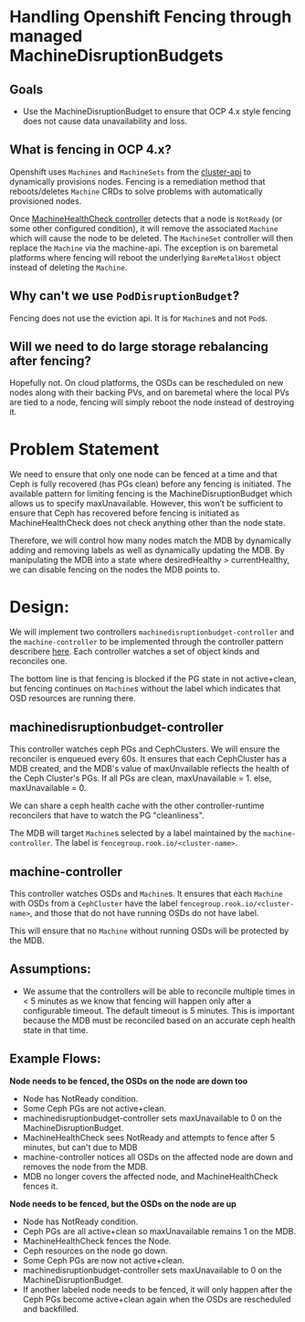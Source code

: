 # Handling Openshift Fencing through managed MachineDisruptionBudgets

## Goals

- Use the MachineDisruptionBudget to ensure that OCP 4.x style fencing does not cause data unavailability and loss.

## What is fencing in OCP 4.x?

Openshift uses `Machines` and `MachineSets` from the [cluster-api](https://github.com/kubernetes-sigs/cluster-api) to dynamically provisions nodes. Fencing is a remediation method that reboots/deletes `Machine` CRDs to solve problems with automatically provisioned nodes.

Once [MachineHealthCheck controller](https://github.com/openshift/machine-api-operator#machine-healthcheck-controller) detects that a node is `NotReady` (or some other configured condition), it will remove the associated `Machine` which will cause the node to be deleted. The `MachineSet` controller will then replace the `Machine` via the machine-api. The exception is on baremetal platforms where fencing will reboot the underlying `BareMetalHost` object instead of deleting the `Machine`.


## Why can't we use `PodDisruptionBudget`?

Fencing does not use the eviction api. It is for `Machine`s and not `Pod`s.

## Will we need to do large storage rebalancing after fencing?

Hopefully not. On cloud platforms, the OSDs can be rescheduled on new nodes along with their backing PVs, and on baremetal where the local PVs are tied to a node, fencing will simply reboot the node instead of destroying it.


# Problem Statement
We need to ensure that only one node can be fenced at a time and that Ceph is fully recovered (has PGs clean) before any fencing is initiated. The available pattern for limiting fencing is the MachineDisruptionBudget which allows us to specify maxUnavailable. However, this won’t be sufficient to ensure that Ceph has recovered before fencing is initiated as MachineHealthCheck does not check anything other than the node state.

Therefore, we will control how many nodes match the MDB by dynamically adding and removing labels as well as dynamically updating the MDB. By manipulating the MDB into a state where desiredHealthy > currentHealthy, we can disable fencing on the nodes the MDB points to.

# Design:

We will implement two controllers `machinedisruptionbudget-controller` and the `machine-controller` to be implemented through the controller pattern describere [here](https://godoc.org/github.com/kubernetes-sigs/controller-runtime/pkg#hdr-Controller_Writing_Tips). Each controller watches a set of object kinds and reconciles one.

The bottom line is that fencing is blocked if the PG state in not active+clean, but fencing continues on `Machine`s without the label which indicates that OSD resources are running there.

## machinedisruptionbudget-controller
This controller watches ceph PGs and CephClusters. We will ensure the reconciler is enqueued every 60s. It ensures that each CephCluster has a MDB created, and the MDB's value of maxUnvailable reflects the health of the Ceph Cluster's PGs.
If all PGs are clean, maxUnavailable = 1.
else, maxUnavailable = 0.

We can share a ceph health cache with the other controller-runtime reconcilers that have to watch the PG "cleanliness".

The MDB will target `Machine`s selected by a label maintained by the `machine-controller`. The label is `fencegroup.rook.io/<cluster-name>`. 

## machine-controller
This controller watches OSDs and `Machine`s. It ensures that each `Machine` with OSDs from a `CephCluster` have the label `fencegroup.rook.io/<cluster-name>`, and those that do not have running OSDs do not have label.

This will ensure that no `Machine` without running OSDs will be protected by the MDB.

## Assumptions:
- We assume that the controllers will be able to reconcile multiple times in < 5 minutes as we know that fencing will happen only after a configurable timeout. The default timeout is 5 minutes.
  This is important because the MDB must be reconciled based on an accurate ceph health state in that time.


## Example Flows:

**Node needs to be fenced, the OSDs on the node are down too**

 - Node has NotReady condition.
 - Some Ceph PGs are not active+clean.
 - machinedisruptionbudget-controller sets maxUnavailable to 0 on the MachineDisruptionBudget.
 - MachineHealthCheck sees NotReady and attempts to fence after 5 minutes, but can't due to MDB
 - machine-controller notices all OSDs on the affected node are down and removes the node from the MDB.
 - MDB no longer covers the affected node, and MachineHealthCheck fences it.

**Node needs to be fenced, but the OSDs on the node are up**

 - Node has NotReady condition.
 - Ceph PGs are all active+clean so maxUnavailable remains 1 on the MDB.
 - MachineHealthCheck fences the Node.
 - Ceph resources on the node go down.
 - Some Ceph PGs are now not active+clean.
 - machinedisruptionbudget-controller sets maxUnavailable to 0 on the MachineDisruptionBudget.
 - If another labeled node needs to be fenced, it will only happen after the Ceph PGs become active+clean again when the OSDs are rescheduled and backfilled.
